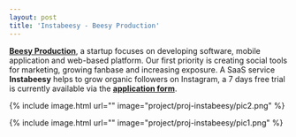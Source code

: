 ```yaml
---
layout: post
title: 'Instabeesy - Beesy Production'
---
```

**[Beesy Production](https:beesyproduction.com)**, a startup focuses on developing software, mobile application and web-based platform. Our first priority is creating social tools for marketing, growing fanbase and increasing exposure. A SaaS service **Instabeesy** helps to grow organic followers on Instagram, a 7 days free trial is currently available via the **[application form](https://beesyproduction.com/submitform)**.


{% include image.html url="" image="project/proj-instabeesy/pic2.png" %}

{% include image.html url="" image="project/proj-instabeesy/pic1.png" %}
